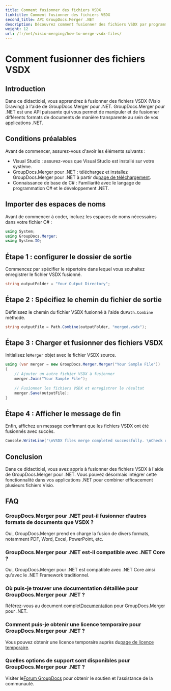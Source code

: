 ```yaml
---
title: Comment fusionner des fichiers VSDX
linktitle: Comment fusionner des fichiers VSDX
second_title: API GroupDocs.Merger .NET
description: Découvrez comment fusionner des fichiers VSDX par programme à l'aide de GroupDocs.Merger pour .NET. Ce didacticiel fournit des instructions étape par étape avec des exemples de code.
weight: 12
url: /fr/net/visio-merging/how-to-merge-vsdx-files/
---
```


# Comment fusionner des fichiers VSDX

## Introduction
Dans ce didacticiel, vous apprendrez à fusionner des fichiers VSDX (Visio Drawing) à l'aide de GroupDocs.Merger pour .NET. GroupDocs.Merger pour .NET est une API puissante qui vous permet de manipuler et de fusionner différents formats de documents de manière transparente au sein de vos applications .NET.
## Conditions préalables
Avant de commencer, assurez-vous d'avoir les éléments suivants :
- Visual Studio : assurez-vous que Visual Studio est installé sur votre système.
-  GroupDocs.Merger pour .NET : téléchargez et installez GroupDocs.Merger pour .NET à partir du[page de téléchargement](https://releases.groupdocs.com/merger/net/).
- Connaissance de base de C# : Familiarité avec le langage de programmation C# et le développement .NET.

## Importer des espaces de noms
Avant de commencer à coder, incluez les espaces de noms nécessaires dans votre fichier C# :
```csharp
using System; 
using GroupDocs.Merger;
using System.IO;
```
## Étape 1 : configurer le dossier de sortie
Commencez par spécifier le répertoire dans lequel vous souhaitez enregistrer le fichier VSDX fusionné.
```csharp
string outputFolder = "Your Output Directory";
```
## Étape 2 : Spécifiez le chemin du fichier de sortie
 Définissez le chemin du fichier VSDX fusionné à l'aide du`Path.Combine` méthode.
```csharp
string outputFile = Path.Combine(outputFolder, "merged.vsdx");
```
## Étape 3 : Charger et fusionner des fichiers VSDX
 Initialisez le`Merger` objet avec le fichier VSDX source.
```csharp
using (var merger = new GroupDocs.Merger.Merger("Your Sample File"))
{
    // Ajouter un autre fichier VSDX à fusionner
    merger.Join("Your Sample File");
    
    // Fusionner les fichiers VSDX et enregistrer le résultat
    merger.Save(outputFile);
}
```
## Étape 4 : Afficher le message de fin
Enfin, affichez un message confirmant que les fichiers VSDX ont été fusionnés avec succès.
```csharp
Console.WriteLine("\nVSDX files merge completed successfully. \nCheck output in {0}", outputFolder);
```

## Conclusion
Dans ce didacticiel, vous avez appris à fusionner des fichiers VSDX à l'aide de GroupDocs.Merger pour .NET. Vous pouvez désormais intégrer cette fonctionnalité dans vos applications .NET pour combiner efficacement plusieurs fichiers Visio.

## FAQ
### GroupDocs.Merger pour .NET peut-il fusionner d’autres formats de documents que VSDX ?
Oui, GroupDocs.Merger prend en charge la fusion de divers formats, notamment PDF, Word, Excel, PowerPoint, etc.
### GroupDocs.Merger pour .NET est-il compatible avec .NET Core ?
Oui, GroupDocs.Merger pour .NET est compatible avec .NET Core ainsi qu'avec le .NET Framework traditionnel.
### Où puis-je trouver une documentation détaillée pour GroupDocs.Merger pour .NET ?
 Référez-vous au document complet[Documentation](https://tutorials.groupdocs.com/merger/net/) pour GroupDocs.Merger pour .NET.
### Comment puis-je obtenir une licence temporaire pour GroupDocs.Merger pour .NET ?
 Vous pouvez obtenir une licence temporaire auprès du[page de licence temporaire](https://purchase.groupdocs.com/temporary-license/).
### Quelles options de support sont disponibles pour GroupDocs.Merger pour .NET ?
 Visiter le[Forum GroupDocs](https://forum.groupdocs.com/c/merger/32) pour obtenir le soutien et l’assistance de la communauté.